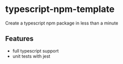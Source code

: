 # typescript-npm-template

Create a typescript npm package in less than a minute

## Features

* full typescript support
* unit tests with jest
